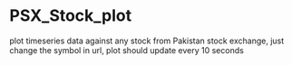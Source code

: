 # PSX_Stock_plot
plot timeseries data against any stock from Pakistan stock exchange, just change the symbol in url, plot should update every 10 seconds
